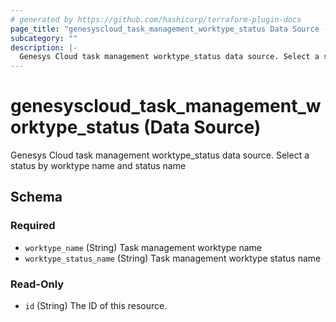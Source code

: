 ```yaml
---
# generated by https://github.com/hashicorp/terraform-plugin-docs
page_title: "genesyscloud_task_management_worktype_status Data Source - terraform-provider-genesyscloud"
subcategory: ""
description: |-
  Genesys Cloud task management worktype_status data source. Select a status by worktype name and status name
---
```


# genesyscloud_task_management_worktype_status (Data Source)

Genesys Cloud task management worktype_status data source. Select a status by worktype name and status name



<!-- schema generated by tfplugindocs -->
## Schema

### Required

- `worktype_name` (String) Task management worktype name
- `worktype_status_name` (String) Task management worktype status name

### Read-Only

- `id` (String) The ID of this resource.
